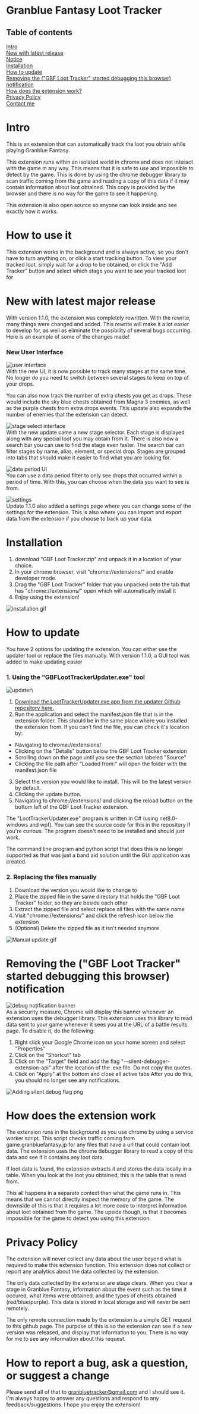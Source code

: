 # Granblue Fantasy Loot Tracker
## Table of contents
[Intro](#intro)\
[New with latest release](#new-with-latest-release)\
[Notice](#notice)\
[Installation](#installation)\
[How to update](#how-to-update)\
[Removing the ("GBF Loot Tracker" started debugging this browser) notification](#removing-the-gbf-loot-tracker-started-debugging-this-browser-notification)\
[How does the extension work?](#how-does-the-extension-work)\
[Privacy Policy](#privacy-policy)\
[Contact me](#how-to-report-a-bug-ask-a-question-or-suggest-a-change)

# Intro
This is an extension that can automatically track the loot you obtain while playing Granblue Fantasy. 

This extension runs within an isolated world in chrome and does not interact with the game in any way. This means that it is safe to use and impossible to detect by the game. This is done by using the chrome debugger library to scan traffic coming from the game and reading a copy of this data if it may contain information about loot obtained. This copy is provided by the browser and there is no way for the game to see it happening.

This extension is also open source so anyone can look inside and see exactly how it works.

# How to use it
This extension works in the background and is always active, so you don't have to turn anything on, or click a start tracking button. To view your tracked loot, simply wait for a drop to be obtained, or click the "Add Tracker" button and select which stage you want to see your tracked loot for

# New with latest major release
With version 1.1.0, the extension was completely rewritten. With the rewrite, many things were changed and added. This rewrite will make it a lot easier to develop for, as well as eliminate the possibility of several bugs occurring. Here is an example of some of the changes made!

### New User Interface

![user interface](https://github.com/granbluetracker/Granblue-Fantasy-Tracker/blob/main/README_IMG/UserInterface.PNG)\
With the new UI, it is now possible to track many stages at the same time. No longer do you need to switch between several stages to keep on top of your drops.

You can also now track the number of extra chests you get as drops. These would include the sky blue chests obtained from Magna 3 enemies, as well as the purple chests from extra drops events. This update also expands the number of enemies that the extension can detect.

![stage select interface](https://github.com/granbluetracker/Granblue-Fantasy-Tracker/blob/main/README_IMG/stageSelectInterface.PNG)\
With the new update came a new stage selector. Each stage is displayed along with any special loot you may obtain from it. There is also now a search bar you can use to find the stage even faster. The search bar can filter stages by name, alias, element, or special drop. Stages are grouped into tabs that should make it easier to find what you are looking for. 

![data period UI](https://github.com/granbluetracker/Granblue-Fantasy-Tracker/blob/main/README_IMG/dataPeriodUI.PNG)\
You can use a data period filter to only see drops that occurred within a period of time. With this, you can choose when the data you want to see is from.

![settings](https://github.com/granbluetracker/Granblue-Fantasy-Tracker/blob/main/README_IMG/settings.PNG)\
Update 1.1.0 also added a settings page where you can change some of the settings for the extension. This is also where you can import and export data from the extension if you choose to back up your data.

# Installation

1) download "GBF Loot Tracker.zip" and unpack it in a location of your choice.
2) In your chrome browser, visit "chrome://extensions/" and enable developer mode.
3) Drag the "GBF Loot Tracker" folder that you unpacked onto the tab that has "chrome://extensions/" open which will automatically install it
4) Enjoy using the extension!

![installation gif](https://github.com/granbluetracker/Granblue-Fantasy-Tracker/blob/main/README_IMG/Install.gif?raw=true)

# How to update
You have 2 options for updating the extension. You can either use the updater tool or replace the files manually. With version 1.1.0, a GUI tool was added to make updating easier
### 1. Using the "GBFLootTrackerUpdater.exe" tool
![updater](https://github.com/granbluetracker/Granblue-Fantasy-Tracker/blob/main/README_IMG/Updater.PNG)\
1. [Download the LootTrackerUpdater.exe app from the updater Github repository here.](https://github.com/granbluetracker/Granblue-Fantasy-Tracker-Updater/releases/latest)
2. Run the application and select the manifest.json file that is in the extension folder. This should be in the same place where you installed the extension from. If you can't find the file, you can check it's location by:
-   Navigating to chrome://extensions/
-   Clicking on the "Details" button below the GBF Loot Tracker extension
-   Scrolling down on the page until you see the section labeled "Source"
-   Clicking the file path after "Loaded from:" will open the folder with the manifest.json file
3. Select the version you would like to install. This will be the latest version by default.
4. Clicking the update button.
5. Navigating to chrome://extensions/ and clicking the reload button on the bottom left of the GBF Loot Tracker extension.

The "LootTrackerUpdater.exe" program is written in C# (using net8.0-windows and wpf). You can see the source code for this in the repository if you're curious. The program doesn't need to be installed and should just work. 

The command line program and python script that does this is no longer supported as that was just a band aid solution until the GUI application was created.
### 2. Replacing the files manually
1. Download the version you would like to change to
2. Place the zipped file in the same directory that holds the "GBF Loot Tracker" folder, so they are beside each other
3. Extract the zipped file and select replace all files with the same name
4. Visit "chrome://extensions/" and click the refresh icon below the extension
5. (Optional) Delete the zipped file as it isn't needed anymore

![Manual update gif](https://github.com/granbluetracker/Granblue-Fantasy-Tracker/blob/main/README_IMG/UpdateManual.gif?raw=true)

# Removing the ("GBF Loot Tracker" started debugging this browser) notification
![debug notification banner](https://github.com/granbluetracker/Granblue-Fantasy-Tracker/blob/main/README_IMG/Banner.png?raw=true)\
As a security measure, Chrome will display this banner whenever an extension uses the debugger library. This extension uses this library to read data sent to your game whenever it sees you at the URL of a battle results page. To disable it, do the following:
1) Right click your Google Chrome icon on your home screen and select "Properties"
2) Click on the "Shortcut" tab
3) Click on the "Target" field and add the flag "--silent-debugger-extension-api" after the location of the .exe file. Do not copy the quotes.
4) Click on "Apply" at the bottom and close all active tabs
After you do this, you should no longer see any notifications.

![Adding silent debug flag png](https://github.com/granbluetracker/Granblue-Fantasy-Tracker/blob/main/README_IMG/DisableBanner.png?raw=true)

# How does the extension work
The extension runs in the background as you use chrome by using a service worker script. This script checks traffic coming from game.granbluefantasy.jp for any files that have a url that could contain loot data. The extension uses the chrome debugger library to read a copy of this data and see if it contains any loot data.

If loot data is found, the extension extracts it and stores the data locally in a table. When you look at the loot you obtained, this is the table that is read from.

This all happens in a separate context than what the game runs in. This means that we cannot directly inspect the memory of the game. The downside of this is that it requires a lot more code to interpret information about loot obtained from the game. The upside though, is that it becomes impossible for the game to detect you using this extension. 

# Privacy Policy
The extension will never collect any data about the user beyond what is required to make this extension function. This extension does not collect or report any analytics about the data collected by the extension.

The only data collected by the extension are stage clears. When you clear a stage in Granblue Fantasy, information about the event such as the time it occured, what items were obtained, and the types of chests obtained (red/blue/purple). This data is stored in local storage and will never be sent remotely.

The only remote connection made by the extension is a simple GET request to this github page. The purpose of this is so the extension can see if a new version was released, and display that information to you. There is no way for me to see any information about this request.

# How to report a bug, ask a question, or suggest a change
Please send all of that to granbluetracker@gmail.com and I should see it. I'm always happy to answer any questions and respond to any feedback/suggestions. I hope you enjoy the extension!

